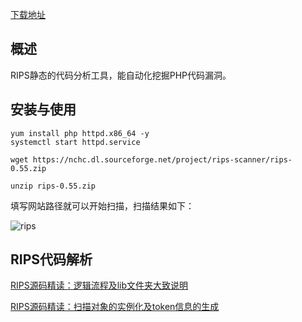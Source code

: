 [下载地址](https://sourceforge.net/projects/rips-scanner/files/)

## 概述
RIPS静态的代码分析工具，能自动化挖掘PHP代码漏洞。

## 安装与使用

```
yum install php httpd.x86_64 -y
systemctl start httpd.service

wget https://nchc.dl.sourceforge.net/project/rips-scanner/rips-0.55.zip

unzip rips-0.55.zip
```

填写网站路径就可以开始扫描，扫描结果如下：

![rips](https://github.com/bloodzer0/Enterprise_Security_Build--Open_Source/blob/master/Application%20Security/Code%20Audit/img/rips-1.png)

## RIPS代码解析
[RIPS源码精读：逻辑流程及lib文件夹大致说明](https://xz.aliyun.com/t/2502)

[RIPS源码精读：扫描对象的实例化及token信息的生成](https://xz.aliyun.com/t/2605)
